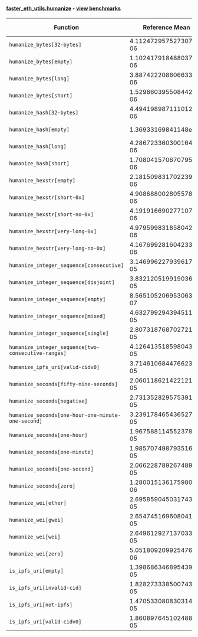 #### [faster_eth_utils.humanize](https://github.com/BobTheBuidler/faster-eth-utils/blob/master/faster_eth_utils/humanize.py) - [view benchmarks](https://github.com/BobTheBuidler/faster-eth-utils/blob/master/benchmarks/test_humanize_benchmarks.py)

| Function | Reference Mean | Faster Mean | % Change | Speedup (%) | x Faster | Faster |
|----------|---------------|-------------|----------|-------------|----------|--------|
| `humanize_bytes[32-bytes]` | 4.112472957527307e-06 | 2.6234330718269413e-06 | 36.21% | 56.76% | 1.57x | ✅ |
| `humanize_bytes[empty]` | 1.1024179184880375e-06 | 8.41168413133616e-07 | 23.70% | 31.06% | 1.31x | ✅ |
| `humanize_bytes[long]` | 3.887422208606633e-06 | 2.4536063607940276e-06 | 36.88% | 58.44% | 1.58x | ✅ |
| `humanize_bytes[short]` | 1.5298603955084427e-06 | 1.1754164684094799e-06 | 23.17% | 30.15% | 1.30x | ✅ |
| `humanize_hash[32-bytes]` | 4.494198987111012e-06 | 2.61663117914157e-06 | 41.78% | 71.76% | 1.72x | ✅ |
| `humanize_hash[empty]` | 1.36933169841148e-06 | 8.696584626135726e-07 | 36.49% | 57.46% | 1.57x | ✅ |
| `humanize_hash[long]` | 4.286723360300164e-06 | 2.394785306445694e-06 | 44.13% | 79.00% | 1.79x | ✅ |
| `humanize_hash[short]` | 1.7080415706707953e-06 | 1.169917899913805e-06 | 31.51% | 46.00% | 1.46x | ✅ |
| `humanize_hexstr[empty]` | 2.181509831702239e-06 | 6.770814078350011e-07 | 68.96% | 222.19% | 3.22x | ✅ |
| `humanize_hexstr[short-0x]` | 4.908688002805578e-06 | 2.212263145478102e-06 | 54.93% | 121.89% | 2.22x | ✅ |
| `humanize_hexstr[short-no-0x]` | 4.1919166902771075e-06 | 1.7622123438431387e-06 | 57.96% | 137.88% | 2.38x | ✅ |
| `humanize_hexstr[very-long-0x]` | 4.979599831858042e-06 | 2.219581004931394e-06 | 55.43% | 124.35% | 2.24x | ✅ |
| `humanize_hexstr[very-long-no-0x]` | 4.167699281604233e-06 | 1.7967857319472413e-06 | 56.89% | 131.95% | 2.32x | ✅ |
| `humanize_integer_sequence[consecutive]` | 3.1469962279396174e-05 | 2.5389695345747826e-05 | 19.32% | 23.95% | 1.24x | ✅ |
| `humanize_integer_sequence[disjoint]` | 3.832120519919036e-05 | 3.0402355821552223e-05 | 20.66% | 26.05% | 1.26x | ✅ |
| `humanize_integer_sequence[empty]` | 8.565105206953063e-07 | 6.607608177548964e-07 | 22.85% | 29.62% | 1.30x | ✅ |
| `humanize_integer_sequence[mixed]` | 4.6327992943945116e-05 | 3.8079510975796444e-05 | 17.80% | 21.66% | 1.22x | ✅ |
| `humanize_integer_sequence[single]` | 2.8073187687027213e-05 | 2.0968313857114224e-05 | 25.31% | 33.88% | 1.34x | ✅ |
| `humanize_integer_sequence[two-consecutive-ranges]` | 4.1264135185980435e-05 | 3.386732378780596e-05 | 17.93% | 21.84% | 1.22x | ✅ |
| `humanize_ipfs_uri[valid-cidv0]` | 3.714610684476623e-05 | 3.3484114981126745e-05 | 9.86% | 10.94% | 1.11x | ✅ |
| `humanize_seconds[fifty-nine-seconds]` | 2.060118621422121e-05 | 1.8408488742501654e-05 | 10.64% | 11.91% | 1.12x | ✅ |
| `humanize_seconds[negative]` | 2.7313528295753915e-05 | 2.0160159296976634e-05 | 26.19% | 35.48% | 1.35x | ✅ |
| `humanize_seconds[one-hour-one-minute-one-second]` | 3.239178465436527e-05 | 2.0343944179559977e-05 | 37.19% | 59.22% | 1.59x | ✅ |
| `humanize_seconds[one-hour]` | 1.967588114552378e-05 | 1.731940461662513e-05 | 11.98% | 13.61% | 1.14x | ✅ |
| `humanize_seconds[one-minute]` | 1.985707498793516e-05 | 1.7846485323649827e-05 | 10.13% | 11.27% | 1.11x | ✅ |
| `humanize_seconds[one-second]` | 2.0662287892674896e-05 | 1.8365898756196545e-05 | 11.11% | 12.50% | 1.13x | ✅ |
| `humanize_seconds[zero]` | 1.2800151361759807e-06 | 1.0169106592356583e-06 | 20.55% | 25.87% | 1.26x | ✅ |
| `humanize_wei[ether]` | 2.6958590450317432e-05 | 2.6075690391406726e-05 | 3.28% | 3.39% | 1.03x | ✅ |
| `humanize_wei[gwei]` | 2.6547451696080413e-05 | 2.534424068618036e-05 | 4.53% | 4.75% | 1.05x | ✅ |
| `humanize_wei[wei]` | 2.6496129271370337e-05 | 2.4551632260614292e-05 | 7.34% | 7.92% | 1.08x | ✅ |
| `humanize_wei[zero]` | 5.051809209925476e-06 | 4.0076214467707115e-06 | 20.67% | 26.06% | 1.26x | ✅ |
| `is_ipfs_uri[empty]` | 1.3986863468954398e-05 | 1.4264650823036765e-05 | -1.99% | -1.95% | 0.98x | ❌ |
| `is_ipfs_uri[invalid-cid]` | 1.828273338500743e-05 | 1.677446516508758e-05 | 8.25% | 8.99% | 1.09x | ✅ |
| `is_ipfs_uri[not-ipfs]` | 1.4705330808303142e-05 | 1.4882632277587931e-05 | -1.21% | -1.19% | 0.99x | ❌ |
| `is_ipfs_uri[valid-cidv0]` | 1.860897645102488e-05 | 1.694515586995816e-05 | 8.94% | 9.82% | 1.10x | ✅ |
